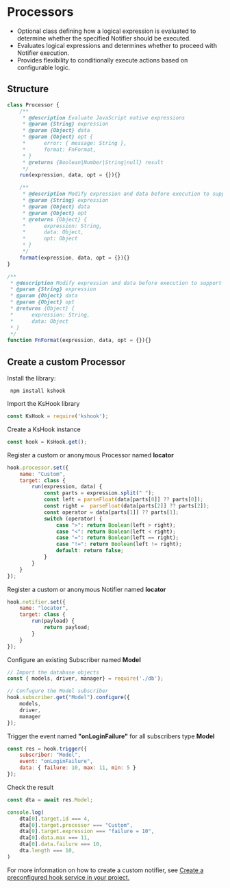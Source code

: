 # Processors
- Optional class defining how a logical expression is evaluated to determine whether the specified Notifier should be executed.
- Evaluates logical expressions and determines whether to proceed with Notifier execution.
- Provides flexibility to conditionally execute actions based on configurable logic.

## Structure
```js
class Processor {
    /**
     * @description Evaluate JavaScript native expressions 
     * @param {String} expression 
     * @param {Object} data 
     * @param {Object} opt {
     *      error: { message: String },
     *      format: FnFormat,
     * }
     * @returns {Boolean|Number|String|null} result
     */
    run(expression, data, opt = {}){}

    /**
     * @description Modify expression and data before execution to support new data types or for security reasons
     * @param {String} expression 
     * @param {Object} data 
     * @param {Object} opt 
     * @returns {Object} {
     *      expression: String, 
     *      data: Object, 
     *      opt: Object
     * }  
     */
    format(expression, data, opt = {}){}
}
```
```js
/**
 * @description Modify expression and data before execution to support new data types or for security reasons
 * @param {String} expression 
 * @param {Object} data 
 * @param {Object} opt 
 * @returns {Object} {
 *      expression: String, 
 *      data: Object
 * }  
 */
function FnFormat(expression, data, opt = {}){}
```

## Create a custom Processor

Install the library:

``` npm install kshook```

Import the KsHook library

```js
const KsHook = require('kshook');
```

Create a KsHook instance

```js
const hook = KsHook.get();
```

Register a custom or anonymous Processor named **locator**
```js
hook.processor.set({
    name: "Custom",
    target: class {
        run(expression, data) {
            const parts = expression.split(" ");
            const left = parseFloat(data[parts[0]] ?? parts[0]);
            const right =  parseFloat(data[parts[2]] ?? parts[2]);
            const operator = data[parts[1]] ?? parts[1];
            switch (operator) {
                case ">": return Boolean(left > right);
                case "<": return Boolean(left < right);
                case "=": return Boolean(left == right);
                case "!=": return Boolean(left != right);
                default: return false;
            }
        }
    }
});
```

Register a custom or anonymous Notifier named **locator**

```js
hook.notifier.set({
    name: "locator",
    target: class {
        run(payload) {
            return payload;
        }
    }
});
```

Configure an existing Subscriber named **Model**
```js
// Import the database objects 
const { models, driver, manager} = require('./db');

// Confugure the Model subscriber
hook.subscriber.get("Model").configure({
    models, 
    driver, 
    manager
});
```

Trigger the event named **"onLoginFailure"** for all subscribers type **Model**

```js
const res = hook.trigger({
    subscriber: "Model",
    event: "onLoginFailure",
    data: { failure: 10, max: 11, min: 5 }
});
```

Check the result
```js
const dta = await res.Model;

console.log(
    dta[0].target.id === 4,
    dta[0].target.processor === "Custom", 
    dta[0].target.expression === "failure = 10", 
    dta[0].data.max === 11, 
    dta[0].data.failure === 10, 
    dta.length === 10,
)
```

For more information on how to create a custom notifier, see [Create a preconfigured hook service in your project.](doc/create.service.md)